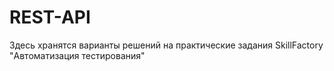# REST-API
Здесь хранятся варианты решений на практические задания SkillFactory "Автоматизация тестирования"
